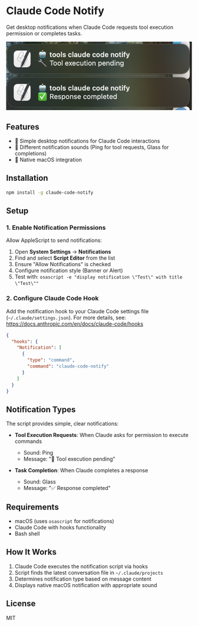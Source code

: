 # Claude Code Notify

Get desktop notifications when Claude Code requests tool execution permission or completes tasks.

![Notification Example](notification-example.png)

## Features

- 🔔 Simple desktop notifications for Claude Code interactions
- 🎵 Different notification sounds (Ping for tool requests, Glass for completions)
- 🍎 Native macOS integration

## Installation

```bash
npm install -g claude-code-notify
```

## Setup

### 1. Enable Notification Permissions

Allow AppleScript to send notifications:

1. Open **System Settings** → **Notifications**
2. Find and select **Script Editor** from the list
3. Ensure "Allow Notifications" is checked
4. Configure notification style (Banner or Alert)
5. Test with: `osascript -e "display notification \"Test\" with title \"Test\""`

### 2. Configure Claude Code Hook

Add the notification hook to your Claude Code settings file (`~/.claude/settings.json`).
For more details, see: https://docs.anthropic.com/en/docs/claude-code/hooks

```json
{
  "hooks": {
    "Notification": [
      {
        "type": "command",
        "command": "claude-code-notify"
      }
    ]
  }
}
```

## Notification Types

The script provides simple, clear notifications:

- **Tool Execution Requests**: When Claude asks for permission to execute commands

  - Sound: Ping
  - Message: "🔧 Tool execution pending"

- **Task Completion**: When Claude completes a response
  - Sound: Glass
  - Message: "✅ Response completed"

## Requirements

- macOS (uses `osascript` for notifications)
- Claude Code with hooks functionality
- Bash shell

## How It Works

1. Claude Code executes the notification script via hooks
2. Script finds the latest conversation file in `~/.claude/projects`
3. Determines notification type based on message content
4. Displays native macOS notification with appropriate sound

## License

MIT
